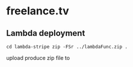 # freelance.tv

## Lambda deployment

`
cd lambda-stripe
zip -FSr ../lambdaFunc.zip .
`

upload produce zip file to
